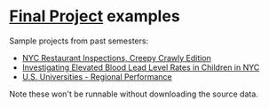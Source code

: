 # [Final Project](../final_project.md) examples

Sample projects from past semesters:

- [NYC Restaurant Inspections, Creepy Crawly Edition](https://python-public-policy.afeld.me/en/{{school_slug}}/final_project/creepy_crawly.html)
- [Investigating Elevated Blood Lead Level Rates in Children in NYC](https://python-public-policy.afeld.me/en/{{school_slug}}/final_project/lead.html)
- [U.S. Universities - Regional Performance](https://python-public-policy.afeld.me/en/{{school_slug}}/final_project/universities.html)

Note these won't be runnable without downloading the source data.

